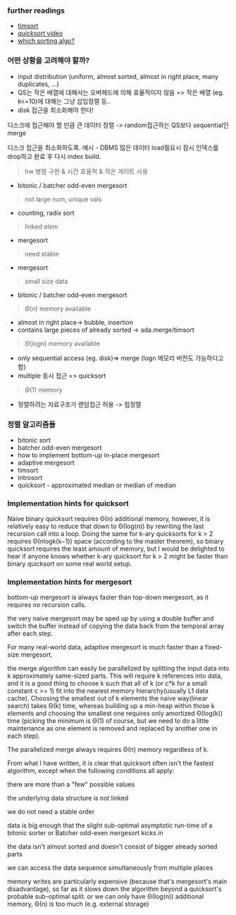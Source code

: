 ### further readings
* [timsort](https://www.drmaciver.com/2010/01/understanding-timsort-1adaptive-mergesort/)
* [quicksort video](https://www.youtube.com/watch?v=aMnn0Jq0J-E)
* [which sorting algo?](https://cs.stackexchange.com/questions/3/why-is-quicksort-better-than-other-sorting-algorithms-in-practice)

### 어떤 상황을 고려해야 할까?
* input distribution (uniform, almost sorted, almost in right place, many duplicates, ...)
* QS는 작은 배열에 대해서는 오버헤드에 의해 효율적이지 않음 => 작은 배열 (eg. k<=10)에 대해는 그냥 삽입정렬 등..
* disk 접근을 최소화해야 한다!

디스크에 접근해야 할 만큼 큰 데이터 정렬 -> random접근하는 QS보다 sequential인 merge

디스크 접근을 최소화하도록. 예시 - DBMS 많은 데이터 load필요시 잠시 인덱스를 drop하고 완료 후 다시 index build.

> hw 병렬 구현 & 시간 효율적 & 적은 게이트 사용
* bitonic / batcher odd-even mergesort
> not large num, unique vals
* counting, radix sort
> linked elem
* mergesort
> need stable
* mergesort
> small size data
* bitonic / batcher odd-even mergesort
> $\Theta(n)$ memory available
* almost in right place-> bubble, insertion
* contains large pieces of already sorted -> ada.merge/timsort
> $\Theta(logn)$ memory available
* only sequential access (eg. disk)=> merge (logn 메모리 버전도 가능하다고 함)
* multiple 동시 접근 => quicksort
> $\Theta(1)$ memory
* 정렬하려는 자료구조가 랜덤접근 허용 -> 힙정렬

### 정렬 알고리즘들
* bitonic sort
* batcher odd-even mergesort
* how to implement bottom-up in-place mergesort
* adaptive mergesort
* timsort
* introsort
* quicksort - approximated median or median of median

### Implementation hints for quicksort
Naive binary quicksort requires Θ(n)
 additional memory, however, it is relatively easy to reduce that down to Θ(log(n))
 by rewriting the last recursion call into a loop. Doing the same for k-ary quicksorts for k > 2 requires Θ(nlogk(k−1))
 space (according to the master theorem), so binary quicksort requires the least amount of memory, but I would be delighted to hear if anyone knows whether k-ary quicksort for k > 2 might be faster than binary quicksort on some real world setup.


### Implementation hints for mergesort
bottom-up mergesort is always faster than top-down mergesort, as it requires no recursion calls.

the very naive mergesort may be sped up by using a double buffer and switch the buffer instead of copying the data back from the temporal array after each step.

For many real-world data, adaptive mergesort is much faster than a fixed-size mergesort.

the merge algorithm can easily be parallelized by splitting the input data into k approximately same-sized parts. This will require k references into data, and it is a good thing to choose k such that all of k (or c*k for a small constant c >= 1) fit into the nearest memory hierarchy(usually L1 data cache). Choosing the smallest out of k elements the naive way(linear search) takes Θ(k)
 time, whereas building up a min-heap within those k elements and choosing the smallest one requires only amortized Θ(log(k))
 time (picking the minimum is Θ(1)
 of course, but we need to do a little maintenance as one element is removed and replaced by another one in each step).

The parallelized merge always requires Θ(n)
 memory regardless of k.

From what I have written, it is clear that quicksort often isn't the fastest algorithm, except when the following conditions all apply:

there are more than a "few" possible values

the underlying data structure is not linked

we do not need a stable order

data is big enough that the slight sub-optimal asymptotic run-time of a bitonic sorter or Batcher odd-even mergesort kicks in

the data isn't almost sorted and doesn't consist of bigger already sorted parts

we can access the data sequence simultaneously from multiple places

memory writes are particularly expensive (because that's mergesort's main disadvantage), so far as it slows down the algorithm beyond a quicksort's probable sub-optimal split. or we can only have Θ(log(n))
 additional memory, Θ(n)
 is too much (e.g. external storage)